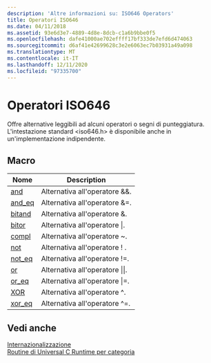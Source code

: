 ```yaml
---
description: 'Altre informazioni su: ISO646 Operators'
title: Operatori ISO646
ms.date: 04/11/2018
ms.assetid: 93e6d3e7-4889-4d8e-8dcb-c1a6b9bbe0f5
ms.openlocfilehash: dafe41000ae702effff17bf333de7efd6d474063
ms.sourcegitcommit: d6af41e42699628c3e2e6063ec7b03931a49a098
ms.translationtype: MT
ms.contentlocale: it-IT
ms.lasthandoff: 12/11/2020
ms.locfileid: "97335700"
---
```

# <a name="iso646-operators"></a>Operatori ISO646

Offre alternative leggibili ad alcuni operatori o segni di punteggiatura. L'intestazione standard \<iso646.h> è disponibile anche in un'implementazione indipendente.

## <a name="macros"></a>Macro

|Nome|Description|
|-|-|
|[and](../c-runtime-library/reference/and.md)|Alternativa all'operatore &&.|
|[and_eq](../c-runtime-library/reference/and-eq.md)|Alternativa all'operatore &=.|
|[bitand](../c-runtime-library/reference/bitand.md)|Alternativa all'operatore &.|
|[bitor](../c-runtime-library/reference/bitor.md)|Alternativa all'operatore &#124;.|
|[compl](../c-runtime-library/reference/compl.md)|Alternativa all'operatore ~.|
|[not](../c-runtime-library/reference/not.md)|Alternativa all'operatore ! .|
|[not_eq](../c-runtime-library/reference/not-eq.md)|Alternativa all'operatore !=.|
|[or](../c-runtime-library/reference/or.md)|Alternativa all'operatore &#124;&#124;.|
|[or_eq](../c-runtime-library/reference/or-eq.md)|Alternativa all'operatore &#124;=.|
|[XOR](../c-runtime-library/reference/xor.md)|Alternativa all'operatore ^.|
|[xor_eq](../c-runtime-library/reference/xor-eq.md)|Alternativa all'operatore ^=.|

## <a name="see-also"></a>Vedi anche

[Internazionalizzazione](../c-runtime-library/internationalization.md)<br/>
[Routine di Universal C Runtime per categoria](../c-runtime-library/run-time-routines-by-category.md)<br/>
